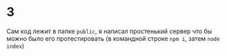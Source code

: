 # 3
Сам код лежит в папке `public`, я написал простенький сервер что бы можно было его протестировать (в командной строке `npm i`, затем `node index`)